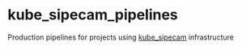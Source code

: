 # kube_sipecam_pipelines
Production pipelines for projects using [kube_sipecam](https://github.com/CONABIO/kube_sipecam) infrastructure

